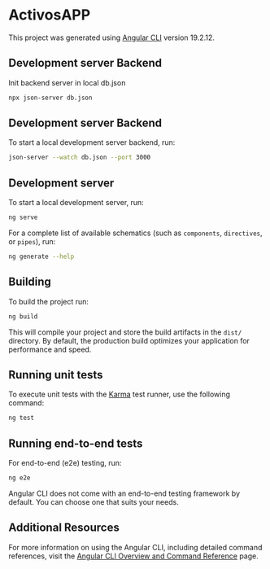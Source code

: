 # ActivosAPP

This project was generated using [Angular CLI](https://github.com/angular/angular-cli) version 19.2.12.

## Development server Backend

Init backend server in local db.json

```bash
npx json-server db.json
```


## Development server Backend

To start a local development server backend, run:

```bash
json-server --watch db.json --port 3000
```

## Development server

To start a local development server, run:

```bash
ng serve
```


For a complete list of available schematics (such as `components`, `directives`, or `pipes`), run:

```bash
ng generate --help
```

## Building

To build the project run:

```bash
ng build
```

This will compile your project and store the build artifacts in the `dist/` directory. By default, the production build optimizes your application for performance and speed.

## Running unit tests

To execute unit tests with the [Karma](https://karma-runner.github.io) test runner, use the following command:

```bash
ng test
```

## Running end-to-end tests

For end-to-end (e2e) testing, run:

```bash
ng e2e
```

Angular CLI does not come with an end-to-end testing framework by default. You can choose one that suits your needs.

## Additional Resources

For more information on using the Angular CLI, including detailed command references, visit the [Angular CLI Overview and Command Reference](https://angular.dev/tools/cli) page.
